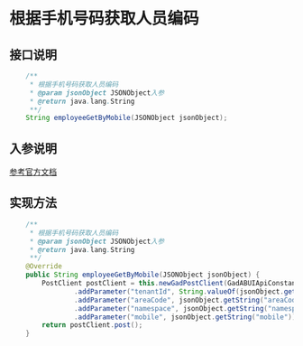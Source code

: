 # 根据手机号码获取人员编码

## 接口说明
```java
    /**
     * 根据手机号码获取人员编码
     * @param jsonObject JSONObject入参
     * @return java.lang.String
     **/
    String employeeGetByMobile(JSONObject jsonObject);
```
## 入参说明
[参考官方文档](https://openplatform-portal.dg-work.cn/#/doc-jsapi?apiType=serverapi&docKey=2494)
## 实现方法
```java
    /**
     * 根据手机号码获取人员编码
     * @param jsonObject JSONObject入参
     * @return java.lang.String
     **/
    @Override
    public String employeeGetByMobile(JSONObject jsonObject) {
        PostClient postClient = this.newGadPostClient(GadABUIApiConstants.ABUI_GET_BY_MOBILE)
                .addParameter("tenantId", String.valueOf(jsonObject.getLong("tenantId")))
                .addParameter("areaCode", jsonObject.getString("areaCode"))
                .addParameter("namespace", jsonObject.getString("namespace"))
                .addParameter("mobile", jsonObject.getString("mobile"));
        return postClient.post();
    }
```
